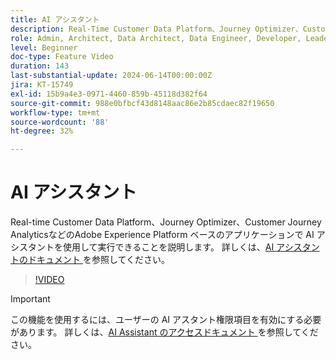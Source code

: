 ```yaml
---
title: AI アシスタント
description: Real-Time Customer Data Platform、Journey Optimizer、Customer Journey Analytics などの Adobe Experience Platform ベースのアプリケーションで AI アシスタントを使用して実行できることを説明します。
role: Admin, Architect, Data Architect, Data Engineer, Developer, Leader, User
level: Beginner
doc-type: Feature Video
duration: 143
last-substantial-update: 2024-06-14T00:00:00Z
jira: KT-15749
exl-id: 15b9a4e3-0971-4460-859b-45118d382f64
source-git-commit: 988e0bfbcf43d8148aac86e2b85cdaec82f19650
workflow-type: tm+mt
source-wordcount: '88'
ht-degree: 32%

---
```


# AI アシスタント

Real-time Customer Data Platform、Journey Optimizer、Customer Journey AnalyticsなどのAdobe Experience Platform ベースのアプリケーションで AI アシスタントを使用して実行できることを説明します。 詳しくは、[AI アシスタントのドキュメント ](https://experienceleague.adobe.com/ja/docs/experience-platform/ai-assistant/home) を参照してください。

>[!VIDEO](https://video.tv.adobe.com/v/3429845/?learn=on)

>[!IMPORTANT]
>
> この機能を使用するには、ユーザーの AI アスタント権限項目を有効にする必要があります。 詳しくは、[AI Assistant のアクセスドキュメント ](https://experienceleague.adobe.com/en/docs/experience-platform/ai-assistant/access) を参照してください。
